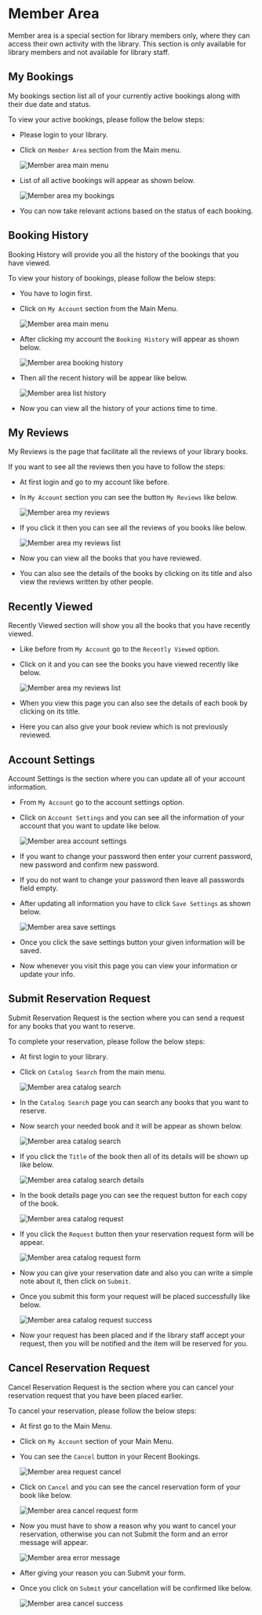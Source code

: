 # Member Area

Member area is a special section for library members only, where they can access their own activity with the library. This section is only available for library members and not available for library staff.

## My Bookings

My bookings section list all of your currently active bookings along with their due date and status.


To view your active bookings, please follow the below steps:

* Please login to your library.
* Click on `Member Area` section from the Main menu.

	![Member area main menu](img/member-area-main-menu.png)

* List of all active bookings will appear as shown below.

	![Member area my bookings](img/member-area-my-bookings.png)

* You can now take relevant actions based on the status of each booking.

## Booking History

Booking History will provide you all the history of the bookings that you have viewed.

To view your history of bookings, please follow the below steps:

* You have to login first. 
* Click on `My Account` section from the Main Menu.

    ![Member area main menu](img/member-area-main-menu.png)

* After clicking my account the `Booking History` will appear as shown below.

    ![Member area booking history](img/member-booking-history.png)

 * Then all the recent history will be appear like below.

    ![Member area list history](img/member-area-booking-history.png)

* Now you can view all the history of your actions time to time.
  
## My Reviews

My Reviews is the page that facilitate all the reviews of your library books.

If you want to see all the reviews then you have to follow the steps:

* At first login and go to my account like before.
* In `My Account` section you can see the button `My Reviews` like below.

    ![Member area my reviews](img/member-area-my-reviews.png)

* If you click it then you can see all the reviews of you books like below.

    ![Member area my reviews list](img/member-area-list-reviews.png)

* Now you can view all the books that you have reviewed.
* You can also see the details of the books by clicking on its title and also view the reviews written by other people.

## Recently Viewed

Recently Viewed section will show you all the books that you have recently viewed.

* Like before from `My Account` go to the `Recently Viewed` option.
* Click on it and you can see the books you have viewed recently like below.

    ![Member area my reviews list](img/member-area-recently-viewed.png)

* When you view this page you can also see the details of each book by clicking on its title.
* Here you can also give your book review which is not previously reviewed.


## Account Settings

Account Settings is the section where you can update all of your account information.

* From `My Account` go to the account settings option. 
* Click on `Account Settings`  and you can see all the information of your account
  that you want to update like below.

    ![Member area account settings](img/member-area-account-setting.png)

* If you want to change your password then enter your current password, new password and confirm new password.
* If you do not want to change your password then leave all passwords field empty.
* After updating all information you have to click `Save Settings` as shown below.
    
    ![Member area save settings](img/member-area-save-setting.png)

* Once you click the save settings button your given information will be saved.
* Now whenever you visit this page you can view your information or update your info.

## Submit Reservation Request

Submit Reservation Request is the section where you can send a request for any books that you want to reserve.

To complete your reservation, please follow the below steps:

* At first login to your library.
* Click on `Catalog Search` from the main menu.
    
    ![Member area catalog search](img/catalog-search.png)


* In the `Catalog Search` page you can search any books that you want to reserve.
* Now search your needed book and it will be appear as shown below.

    ![Member area catalog search](img/member-area-catalog-search.png)

* If you click the `Title` of the book then all of its details will be shown up like below.

    ![Member area catalog search details](img/member-area-catalog-search-details.png)

* In the book details page you can see the request button for each copy of the book.

    ![Member area catalog request](img/member-area-catalog-request.png)

* If you click the `Request` button then your reservation request form will be appear.

    ![Member area catalog request form](img/member-area-catalog-request-form.png) 

* Now you can give your reservation date and also you can write a simple note about it, then click on `Submit`.
* Once you submit this form your request will be placed successfully like below.

    ![Member area catalog request success](img/member-area-catalog-request-success.png) 

* Now your request has been placed and if the library staff accept your request, then you will be notified and the item will be reserved for you.


## Cancel Reservation Request

Cancel Reservation Request is the section where you can cancel your reservation request that you have been placed earlier.

To cancel your reservation, please follow the below steps:

* At first go to the Main Menu.
* Click on `My Account` section of your Main Menu.
* You can see the `Cancel` button in your Recent Bookings.
    
    ![Member area request cancel](img/member-area-cancel-request.png) 

* Click on `Cancel` and you can see the cancel reservation form of your book like below.

    ![Member area cancel request form](img/member-area-cancel-request-form.png)

* Now you must have to show a reason why you want to cancel your reservation, otherwise you can not Submit the form and an
error message will appear.

    ![Member area error message](img/member-area-error-message.png)

* After giving your reason you can Submit your form.
* Once you click on `Submit` your cancellation will be confirmed like below.

    ![Member area cancel success](img/member-area-cancel-success.png)

